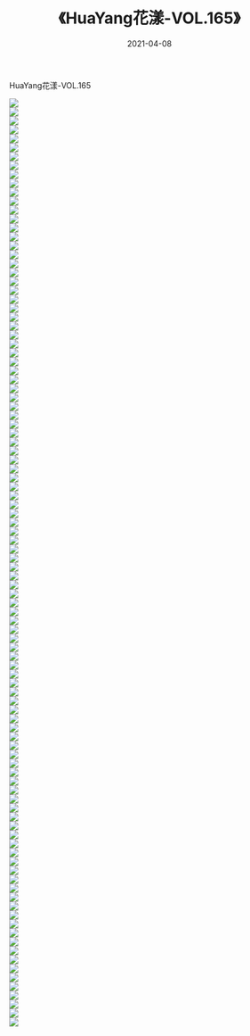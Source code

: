 ﻿---
layout: post
title:  《HuaYang花漾-VOL.165》
date:   2021-04-08
img: http://img.660000.xyz/Sharelink/网络美图/2021/HuaYang花漾-VOL.165/000.jpg
categories: [美女, 清纯, 唯美]
---

HuaYang花漾-VOL.165

  ![](http://img.660000.xyz/Sharelink/网络美图/2021/HuaYang花漾-VOL.165/001.jpg) <br> ![](http://img.660000.xyz/Sharelink/网络美图/2021/HuaYang花漾-VOL.165/002.jpg) <br> ![](http://img.660000.xyz/Sharelink/网络美图/2021/HuaYang花漾-VOL.165/003.jpg) <br> ![](http://img.660000.xyz/Sharelink/网络美图/2021/HuaYang花漾-VOL.165/004.jpg) <br> ![](http://img.660000.xyz/Sharelink/网络美图/2021/HuaYang花漾-VOL.165/005.jpg) <br> ![](http://img.660000.xyz/Sharelink/网络美图/2021/HuaYang花漾-VOL.165/006.jpg) <br> ![](http://img.660000.xyz/Sharelink/网络美图/2021/HuaYang花漾-VOL.165/007.jpg) <br> ![](http://img.660000.xyz/Sharelink/网络美图/2021/HuaYang花漾-VOL.165/008.jpg) <br> ![](http://img.660000.xyz/Sharelink/网络美图/2021/HuaYang花漾-VOL.165/009.jpg) <br> ![](http://img.660000.xyz/Sharelink/网络美图/2021/HuaYang花漾-VOL.165/010.jpg) <br> ![](http://img.660000.xyz/Sharelink/网络美图/2021/HuaYang花漾-VOL.165/011.jpg) <br> ![](http://img.660000.xyz/Sharelink/网络美图/2021/HuaYang花漾-VOL.165/012.jpg) <br> ![](http://img.660000.xyz/Sharelink/网络美图/2021/HuaYang花漾-VOL.165/013.jpg) <br> ![](http://img.660000.xyz/Sharelink/网络美图/2021/HuaYang花漾-VOL.165/014.jpg) <br> ![](http://img.660000.xyz/Sharelink/网络美图/2021/HuaYang花漾-VOL.165/015.jpg) <br> ![](http://img.660000.xyz/Sharelink/网络美图/2021/HuaYang花漾-VOL.165/016.jpg) <br> ![](http://img.660000.xyz/Sharelink/网络美图/2021/HuaYang花漾-VOL.165/017.jpg) <br> ![](http://img.660000.xyz/Sharelink/网络美图/2021/HuaYang花漾-VOL.165/018.jpg) <br> ![](http://img.660000.xyz/Sharelink/网络美图/2021/HuaYang花漾-VOL.165/019.jpg) <br> ![](http://img.660000.xyz/Sharelink/网络美图/2021/HuaYang花漾-VOL.165/020.jpg) <br> ![](http://img.660000.xyz/Sharelink/网络美图/2021/HuaYang花漾-VOL.165/021.jpg) <br> ![](http://img.660000.xyz/Sharelink/网络美图/2021/HuaYang花漾-VOL.165/022.jpg) <br> ![](http://img.660000.xyz/Sharelink/网络美图/2021/HuaYang花漾-VOL.165/023.jpg) <br> ![](http://img.660000.xyz/Sharelink/网络美图/2021/HuaYang花漾-VOL.165/024.jpg) <br> ![](http://img.660000.xyz/Sharelink/网络美图/2021/HuaYang花漾-VOL.165/025.jpg) <br> ![](http://img.660000.xyz/Sharelink/网络美图/2021/HuaYang花漾-VOL.165/026.jpg) <br> ![](http://img.660000.xyz/Sharelink/网络美图/2021/HuaYang花漾-VOL.165/027.jpg) <br> ![](http://img.660000.xyz/Sharelink/网络美图/2021/HuaYang花漾-VOL.165/028.jpg) <br> ![](http://img.660000.xyz/Sharelink/网络美图/2021/HuaYang花漾-VOL.165/029.jpg) <br> ![](http://img.660000.xyz/Sharelink/网络美图/2021/HuaYang花漾-VOL.165/030.jpg) <br> ![](http://img.660000.xyz/Sharelink/网络美图/2021/HuaYang花漾-VOL.165/031.jpg) <br> ![](http://img.660000.xyz/Sharelink/网络美图/2021/HuaYang花漾-VOL.165/032.jpg) <br> ![](http://img.660000.xyz/Sharelink/网络美图/2021/HuaYang花漾-VOL.165/033.jpg) <br> ![](http://img.660000.xyz/Sharelink/网络美图/2021/HuaYang花漾-VOL.165/034.jpg) <br> ![](http://img.660000.xyz/Sharelink/网络美图/2021/HuaYang花漾-VOL.165/035.jpg) <br> ![](http://img.660000.xyz/Sharelink/网络美图/2021/HuaYang花漾-VOL.165/036.jpg) <br> ![](http://img.660000.xyz/Sharelink/网络美图/2021/HuaYang花漾-VOL.165/037.jpg) <br> ![](http://img.660000.xyz/Sharelink/网络美图/2021/HuaYang花漾-VOL.165/038.jpg) <br> ![](http://img.660000.xyz/Sharelink/网络美图/2021/HuaYang花漾-VOL.165/039.jpg) <br> ![](http://img.660000.xyz/Sharelink/网络美图/2021/HuaYang花漾-VOL.165/040.jpg) <br> ![](http://img.660000.xyz/Sharelink/网络美图/2021/HuaYang花漾-VOL.165/041.jpg) <br> ![](http://img.660000.xyz/Sharelink/网络美图/2021/HuaYang花漾-VOL.165/042.jpg) <br> ![](http://img.660000.xyz/Sharelink/网络美图/2021/HuaYang花漾-VOL.165/043.jpg) <br> ![](http://img.660000.xyz/Sharelink/网络美图/2021/HuaYang花漾-VOL.165/044.jpg) <br> ![](http://img.660000.xyz/Sharelink/网络美图/2021/HuaYang花漾-VOL.165/045.jpg) <br> ![](http://img.660000.xyz/Sharelink/网络美图/2021/HuaYang花漾-VOL.165/046.jpg) <br> ![](http://img.660000.xyz/Sharelink/网络美图/2021/HuaYang花漾-VOL.165/047.jpg) <br> ![](http://img.660000.xyz/Sharelink/网络美图/2021/HuaYang花漾-VOL.165/048.jpg) <br> ![](http://img.660000.xyz/Sharelink/网络美图/2021/HuaYang花漾-VOL.165/049.jpg) <br> ![](http://img.660000.xyz/Sharelink/网络美图/2021/HuaYang花漾-VOL.165/050.jpg) <br> ![](http://img.660000.xyz/Sharelink/网络美图/2021/HuaYang花漾-VOL.165/051.jpg) <br> ![](http://img.660000.xyz/Sharelink/网络美图/2021/HuaYang花漾-VOL.165/052.jpg) <br> ![](http://img.660000.xyz/Sharelink/网络美图/2021/HuaYang花漾-VOL.165/053.jpg) <br> ![](http://img.660000.xyz/Sharelink/网络美图/2021/HuaYang花漾-VOL.165/054.jpg) <br> ![](http://img.660000.xyz/Sharelink/网络美图/2021/HuaYang花漾-VOL.165/055.jpg) <br> ![](http://img.660000.xyz/Sharelink/网络美图/2021/HuaYang花漾-VOL.165/056.jpg) <br> ![](http://img.660000.xyz/Sharelink/网络美图/2021/HuaYang花漾-VOL.165/057.jpg) <br> ![](http://img.660000.xyz/Sharelink/网络美图/2021/HuaYang花漾-VOL.165/058.jpg) <br> ![](http://img.660000.xyz/Sharelink/网络美图/2021/HuaYang花漾-VOL.165/059.jpg) <br> ![](http://img.660000.xyz/Sharelink/网络美图/2021/HuaYang花漾-VOL.165/060.jpg) <br> ![](http://img.660000.xyz/Sharelink/网络美图/2021/HuaYang花漾-VOL.165/061.jpg) <br> ![](http://img.660000.xyz/Sharelink/网络美图/2021/HuaYang花漾-VOL.165/062.jpg) <br> ![](http://img.660000.xyz/Sharelink/网络美图/2021/HuaYang花漾-VOL.165/063.jpg) <br> ![](http://img.660000.xyz/Sharelink/网络美图/2021/HuaYang花漾-VOL.165/064.jpg) <br> ![](http://img.660000.xyz/Sharelink/网络美图/2021/HuaYang花漾-VOL.165/065.jpg) <br> ![](http://img.660000.xyz/Sharelink/网络美图/2021/HuaYang花漾-VOL.165/066.jpg) <br> ![](http://img.660000.xyz/Sharelink/网络美图/2021/HuaYang花漾-VOL.165/067.jpg) <br> ![](http://img.660000.xyz/Sharelink/网络美图/2021/HuaYang花漾-VOL.165/068.jpg) <br> ![](http://img.660000.xyz/Sharelink/网络美图/2021/HuaYang花漾-VOL.165/069.jpg) <br> ![](http://img.660000.xyz/Sharelink/网络美图/2021/HuaYang花漾-VOL.165/070.jpg) <br> ![](http://img.660000.xyz/Sharelink/网络美图/2021/HuaYang花漾-VOL.165/071.jpg) <br> ![](http://img.660000.xyz/Sharelink/网络美图/2021/HuaYang花漾-VOL.165/072.jpg) <br> ![](http://img.660000.xyz/Sharelink/网络美图/2021/HuaYang花漾-VOL.165/073.jpg) <br> ![](http://img.660000.xyz/Sharelink/网络美图/2021/HuaYang花漾-VOL.165/074.jpg) <br> ![](http://img.660000.xyz/Sharelink/网络美图/2021/HuaYang花漾-VOL.165/075.jpg) <br> ![](http://img.660000.xyz/Sharelink/网络美图/2021/HuaYang花漾-VOL.165/076.jpg) <br> ![](http://img.660000.xyz/Sharelink/网络美图/2021/HuaYang花漾-VOL.165/077.jpg) <br> ![](http://img.660000.xyz/Sharelink/网络美图/2021/HuaYang花漾-VOL.165/078.jpg) <br> ![](http://img.660000.xyz/Sharelink/网络美图/2021/HuaYang花漾-VOL.165/079.jpg) <br> ![](http://img.660000.xyz/Sharelink/网络美图/2021/HuaYang花漾-VOL.165/080.jpg) <br> ![](http://img.660000.xyz/Sharelink/网络美图/2021/HuaYang花漾-VOL.165/081.jpg) <br> ![](http://img.660000.xyz/Sharelink/网络美图/2021/HuaYang花漾-VOL.165/082.jpg) <br> ![](http://img.660000.xyz/Sharelink/网络美图/2021/HuaYang花漾-VOL.165/083.jpg) <br> ![](http://img.660000.xyz/Sharelink/网络美图/2021/HuaYang花漾-VOL.165/084.jpg) <br> ![](http://img.660000.xyz/Sharelink/网络美图/2021/HuaYang花漾-VOL.165/085.jpg) <br> ![](http://img.660000.xyz/Sharelink/网络美图/2021/HuaYang花漾-VOL.165/086.jpg) <br> ![](http://img.660000.xyz/Sharelink/网络美图/2021/HuaYang花漾-VOL.165/087.jpg) <br> ![](http://img.660000.xyz/Sharelink/网络美图/2021/HuaYang花漾-VOL.165/088.jpg) <br> ![](http://img.660000.xyz/Sharelink/网络美图/2021/HuaYang花漾-VOL.165/089.jpg) <br> ![](http://img.660000.xyz/Sharelink/网络美图/2021/HuaYang花漾-VOL.165/090.jpg) <br> ![](http://img.660000.xyz/Sharelink/网络美图/2021/HuaYang花漾-VOL.165/091.jpg) <br> ![](http://img.660000.xyz/Sharelink/网络美图/2021/HuaYang花漾-VOL.165/092.jpg) <br> ![](http://img.660000.xyz/Sharelink/网络美图/2021/HuaYang花漾-VOL.165/093.jpg) <br> ![](http://img.660000.xyz/Sharelink/网络美图/2021/HuaYang花漾-VOL.165/094.jpg) <br> ![](http://img.660000.xyz/Sharelink/网络美图/2021/HuaYang花漾-VOL.165/095.jpg) <br> ![](http://img.660000.xyz/Sharelink/网络美图/2021/HuaYang花漾-VOL.165/096.jpg) <br> ![](http://img.660000.xyz/Sharelink/网络美图/2021/HuaYang花漾-VOL.165/097.jpg) <br> ![](http://img.660000.xyz/Sharelink/网络美图/2021/HuaYang花漾-VOL.165/098.jpg) <br> ![](http://img.660000.xyz/Sharelink/网络美图/2021/HuaYang花漾-VOL.165/099.jpg) <br> ![](http://img.660000.xyz/Sharelink/网络美图/2021/HuaYang花漾-VOL.165/100.jpg) <br> ![](http://img.660000.xyz/Sharelink/网络美图/2021/HuaYang花漾-VOL.165/101.jpg) <br> ![](http://img.660000.xyz/Sharelink/网络美图/2021/HuaYang花漾-VOL.165/102.jpg) <br> ![](http://img.660000.xyz/Sharelink/网络美图/2021/HuaYang花漾-VOL.165/103.jpg) <br> ![](http://img.660000.xyz/Sharelink/网络美图/2021/HuaYang花漾-VOL.165/104.jpg) <br>